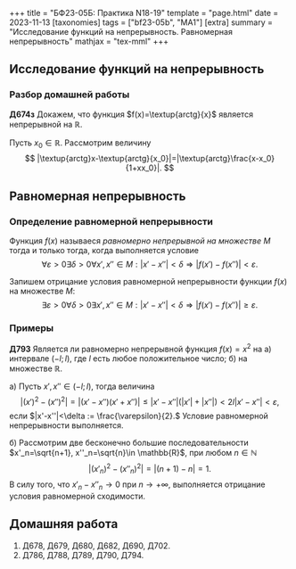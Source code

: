 +++
title = "БФ23-05Б: Практика N18-19"
template = "page.html"
date = 2023-11-13
[taxonomies]
tags = ["bf23-05b", "MA1"]
[extra]
summary = "Исследование функций на непрерывность. Равномерная непрерывность"
mathjax = "tex-mml"
+++

<!-- more -->

## Исследование функций на непрерывность

### Разбор домашней работы

**Д674з** Докажем, что функция $f(x)=\textup{arctg}{x}$ является непрерывной на $\mathbb{R}$.

Пусть $x_0\in \mathbb{R}$. Рассмотрим величину
$$
    |\textup{arctg}x-\textup{arctg}{x_0}|=|\textup{arctg}\frac{x-x_0}{1+xx_0}|.
$$



## Равномерная непрерывность

### Определение равномерной непрерывности

Функция $f(x)$ называеся *равномерно* *непрерывной* *на множестве* $M$ тогда и только тогда, когда выполняется 
условие
$$
 \forall \varepsilon >0 \exists \delta>0 \forall x', x''\in M: |x'-x''|<\delta \Rightarrow |f(x')-f(x'')|<\varepsilon.
$$

Запишем отрицание условия равномерной непрерывности функции $f(x)$ на множестве $M$:
$$
 \exists \varepsilon >0 \forall \delta>0 \exists x', x''\in M: |x'-x''|<\delta \Rightarrow |f(x')-f(x'')|\geq \varepsilon.
$$


### Примеры

**Д793** Является ли равномерно непрерывной функция $f(x)=x^2$ на а) интервале $(-l;l)$, где $l$ есть
любое положительное число; б) на множестве $\mathbb{R}$.

а) Пусть $x',x'' \in (-l;l)$, тогда величина 
$$
    |(x')^2-(x'')^2|=|(x'-x'')(x'+x'')|\leq |x'-x''|(|x'|+|x''|)< 2l |x'-x''|< \varepsilon,
$$
если $|x'-x''|<\delta := \frac{\varepsilon}{2}.$ Условие равномерной непрерывности выполняется.

б) Рассмотрим две бесконечно большие последовательности $x'_n=\sqrt{n+1}, x''_n=\sqrt{n}\in \mathbb{R}$, при любом $n\in \mathbb{N}$
$$
    |(x'_n)^2-(x''_n)^2|=|(n+1)-n|=1.
$$
В силу того, что $x'_n - x''_n \to 0$ при $n\to +\infty$, выполняется отрицание условия равномерной сходимости.


## Домашняя работа

1. Д678, Д679, Д680, Д682, Д690, Д702.
2. Д786, Д788, Д789, Д790, Д794.

